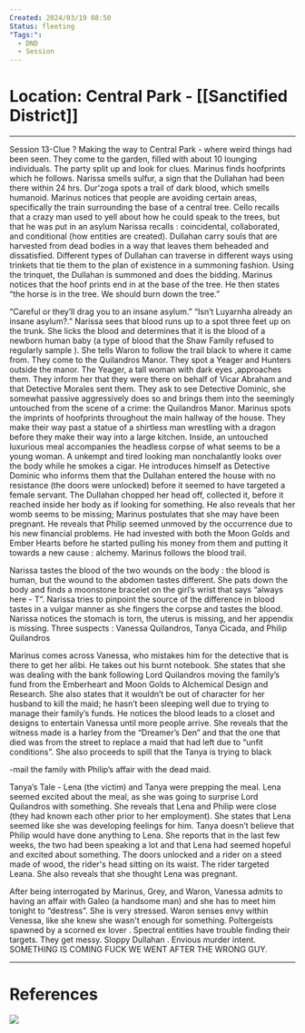```yaml
---
Created: 2024/03/19 08:50
Status: fleeting
"Tags:":
  - DND
  - Session
---
```

# Location: Central Park - [[Sanctified District]]
---
Session 13-Clue ? 
Making the way to Central Park - where weird things had been seen. They come to the garden, filled with about 10 lounging individuals. The party split up and look for clues. Marinus finds hoofprints which he follows. Narissa smells sulfur, a sign that the Dullahan had been there within 24 hrs. Dur'zoga spots a trail of dark blood, which smells humanoid. Marinus notices that people are avoiding certain areas, specifically the train surrounding the base of a central tree. Cello recalls that a crazy man used to yell about how he could speak to the trees, but that he was put in an asylum Narissa recalls : coincidental, collaborated, and conditional (how entities are created). Dullahan carry souls that are harvested from dead bodies in a way that leaves them beheaded and dissatisfied. Different types of Dullahan can traverse in different ways using trinkets that tie them to the plan of existence in a summoning fashion. Using the trinquet, the Dullahan is summoned and does the bidding. Marinus notices that the hoof prints end in at the base of the tree. He then states “the horse is in the tree. We should burn down the tree.”

“Careful or they’ll drag you to an insane asylum.” “Isn’t Luyarnha already an insane asylum?.” Narissa sees that blood runs up to a spot three feet up on the trunk. She licks the blood and determines that it is the blood of a newborn human baby (a type of blood that the Shaw Family refused to regularly sample ). She tells Waron to follow the trail black to where it came from. They come to the Quilandros Manor. They spot a Yeager and Hunters outside the manor. The Yeager, a tall woman with dark eyes ,approaches them. They inform her that they were there on behalf of Vicar Abraham and that Detective Morales sent them. They ask to see Detective Dominic, she somewhat passive aggressively does so and brings them into the seemingly untouched from the scene of a crime: the Quilandros Manor. Marinus spots the imprints of hoofprints throughout the main hallway of the house. They make their way past a statue of a shirtless man wrestling with a dragon before they make their way into a large kitchen. Inside, an untouched luxurious meal accompanies the headless corpse of what seems to be a young woman. A unkempt and tired looking man nonchalantly looks over the body while he smokes a cigar. He introduces himself as Detective Dominic who informs them that the Dullahan entered the house with no resistance (the doors were unlocked) before it seemed to have targeted a female servant. The Dullahan chopped her head off, collected it, before it reached inside her body as if looking for something. He also reveals that her womb seems to be missing; Marinus postulates that she may have been pregnant. He reveals that Philip seemed unmoved by the occurrence due to his new financial problems. He had invested with both the Moon Golds and Ember Hearts before he started pulling his money from them and putting it towards a new cause : alchemy. Marinus follows the blood trail.

Narissa tastes the blood of the two wounds on the body : the blood is human, but the wound to the abdomen tastes different. She pats down the body and finds a moonstone bracelet on the girl’s wrist that says “always here - T”. Narissa tries to pinpoint the source of the difference in blood tastes in a vulgar manner as she fingers the corpse and tastes the blood. Narissa notices the stomach is torn, the uterus is missing, and her appendix is missing. Three suspects : Vanessa Quilandros, Tanya Cicada, and Philip Quilandros

Marinus comes across Vanessa, who mistakes him for the detective that is there to get her alibi. He takes out his burnt notebook. She states that she was dealing with the bank following Lord Quilandros moving the family’s fund from the Emberheart and Moon Golds to Alchemical Design and Research. She also states that it wouldn’t be out of character for her husband to kill the maid; he hasn’t been sleeping well due to trying to manage their family’s funds. He notices the blood leads to a closet and designs to entertain Vanessa until more people arrive. She reveals that the witness made is a harley from the “Dreamer’s Den” and that the one that died was from the street to replace a maid that had left due to “unfit conditions”. She also proceeds to spill that the Tanya is trying to black

-mail the family with Philip’s affair with the dead maid.

Tanya’s Tale - Lena (the victim) and Tanya were prepping the meal. Lena seemed excited about the meal, as she was going to surprise Lord Quilandros with something. She reveals that Lena and Philip were close (they had known each other prior to her employment). She states that Lena seemed like she was developing feelings for him. Tanya doesn’t believe that Philip would have done anything to Lena. She reports that in the last few weeks, the two had been speaking a lot and that Lena had seemed hopeful and excited about something. The doors unlocked and a rider on a steed made of wood, the rider's head sitting on its waist. The rider targeted Leana. She also reveals that she thought Lena was pregnant.

After being interrogated by Marinus, Grey, and Waron, Vanessa admits to having an affair with Galeo (a handsome man) and she has to meet him tonight to “destress”. She is very stressed. Waron senses envy within Venessa, like she knew she wasn't enough for something. Poltergeists spawned by a scorned ex lover . Spectral entities have trouble finding their targets. They get messy. Sloppy Dullahan . Envious murder intent. SOMETHING IS COMING FUCK WE WENT AFTER THE WRONG GUY.

---
# References
![](https://www.youtube.com/watch?v=wthQmNXDRr4&list=PLmwaCUBw5TkIrGOm_CqB8MDqyrkhJmSse&index=14)
